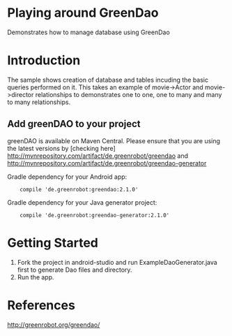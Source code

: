 Playing around GreenDao
=================================

Demonstrates how to manage database using GreenDao

Introduction
============

The sample shows creation of database and tables incuding the basic queries performed on it.
This takes an example of movie->Actor and movie->director relationships to demonstrates one to one, one to many 
and many to many relationships.

Add greenDAO to your project
----------------------------
greenDAO is available on Maven Central. Please ensure that you are using the latest versions by [checking here]
http://mvnrepository.com/artifact/de.greenrobot/greendao and http://mvnrepository.com/artifact/de.greenrobot/greendao-generator

Gradle dependency for your Android app:
```
    compile 'de.greenrobot:greendao:2.1.0' 

```

Gradle dependency for your Java generator project:
```
    compile 'de.greenrobot:greendao-generator:2.1.0' 

```
Getting Started
==================

1. Fork the project in android-studio and run ExampleDaoGenerator.java first to generate Dao files and directory.
2. Run the app.

References 
===========

http://greenrobot.org/greendao/

